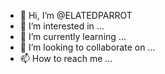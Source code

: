 - 👋 Hi, I’m @ELATEDPARROT
- 👀 I’m interested in ...
- 🌱 I’m currently learning ...
- 💞️ I’m looking to collaborate on ...
- 📫 How to reach me ...

<!---
ELATEDPARROT/ELATEDPARROT is a ✨ special ✨ repository because its `README.md` (this file) appears on your GitHub profile.
You can click the Preview link to take a look at your changes.
--->
